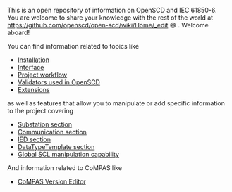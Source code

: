 This is an open repository of information on OpenSCD and IEC 61850-6. You are welcome to share your knowledge with the rest of the world at https://github.com/openscd/open-scd/wiki/Home/_edit 😄 . Welcome aboard!

You can find information related to topics like

- [Installation](https://github.com/openscd/open-scd/wiki/Install-OpenSCD)
- [Interface](https://github.com/openscd/open-scd/wiki/Interface)
- [Project workflow](https://github.com/openscd/open-scd/wiki/Project-workflow)
- [Validators used in OpenSCD](https://github.com/openscd/open-scd/wiki/Validators)
- [Extensions](https://github.com/openscd/open-scd/wiki/Extensions)

as well as features that allow you to manipulate or add specific information to the project covering

- [Substation section](https://github.com/openscd/open-scd/wiki/Substation-Section-Basics)
- [Communication section](https://github.com/openscd/open-scd/wiki/Communication-Basics)
- [IED section](https://github.com/openscd/open-scd/wiki/IED)
- [DataTypeTemplate section](https://github.com/openscd/open-scd/wiki/DataTypeTemplates)
- [Global SCL manipulation capability](https://github.com/openscd/open-scd/wiki/Global-SCL-manipulation)

And information related to CoMPAS like
- [CoMPAS Version Editor](https://github.com/openscd/open-scd/wiki/CoMPAS-Versions-Editor)
